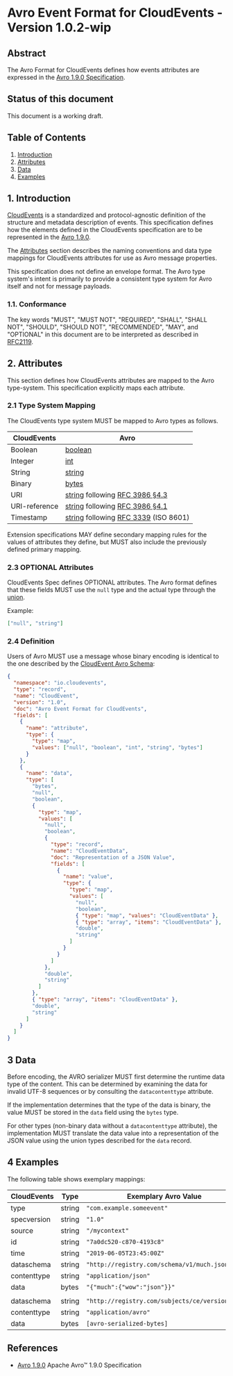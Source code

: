 # Avro Event Format for CloudEvents - Version 1.0.2-wip

## Abstract

The Avro Format for CloudEvents defines how events attributes are expressed in
the [Avro 1.9.0 Specification][avro-spec].

## Status of this document

This document is a working draft.

## Table of Contents

1. [Introduction](#1-introduction)
2. [Attributes](#2-attributes)
3. [Data](#3-data)
4. [Examples](#4-examples)

## 1. Introduction

[CloudEvents][ce] is a standardized and protocol-agnostic definition of the
structure and metadata description of events. This specification defines how the
elements defined in the CloudEvents specification are to be represented in the
[Avro 1.9.0][avro-primitives].

The [Attributes](#2-attributes) section describes the naming conventions and
data type mappings for CloudEvents attributes for use as Avro message
properties.

This specification does not define an envelope format. The Avro type system's
intent is primarily to provide a consistent type system for Avro itself and not
for message payloads.

### 1.1. Conformance

The key words "MUST", "MUST NOT", "REQUIRED", "SHALL", "SHALL NOT", "SHOULD",
"SHOULD NOT", "RECOMMENDED", "MAY", and "OPTIONAL" in this document are to be
interpreted as described in [RFC2119][rfc2119].

## 2. Attributes

This section defines how CloudEvents attributes are mapped to the Avro
type-system. This specification explicitly maps each attribute.

### 2.1 Type System Mapping

The CloudEvents type system MUST be mapped to Avro types as follows.

| CloudEvents   | Avro                                                                   |
| ------------- | ---------------------------------------------------------------------- |
| Boolean       | [boolean][avro-primitives]                                             |
| Integer       | [int][avro-primitives]                                                 |
| String        | [string][avro-primitives]                                              |
| Binary        | [bytes][avro-primitives]                                               |
| URI           | [string][avro-primitives] following [RFC 3986 §4.3][rfc3986-section43] |
| URI-reference | [string][avro-primitives] following [RFC 3986 §4.1][rfc3986-section41] |
| Timestamp     | [string][avro-primitives] following [RFC 3339][rfc3339] (ISO 8601)     |

Extension specifications MAY define secondary mapping rules for the values of
attributes they define, but MUST also include the previously defined primary
mapping.

### 2.3 OPTIONAL Attributes

CloudEvents Spec defines OPTIONAL attributes. The Avro format defines that these
fields MUST use the `null` type and the actual type through the
[union][avro-unions].

Example:

```json
["null", "string"]
```

### 2.4 Definition

Users of Avro MUST use a message whose binary encoding is identical to the one
described by the [CloudEvent Avro Schema](cloudevents.avsc):

```json
{
  "namespace": "io.cloudevents",
  "type": "record",
  "name": "CloudEvent",
  "version": "1.0",
  "doc": "Avro Event Format for CloudEvents",
  "fields": [
    {
      "name": "attribute",
      "type": {
        "type": "map",
        "values": ["null", "boolean", "int", "string", "bytes"]
      }
    },
    {
      "name": "data",
      "type": [
        "bytes",
        "null",
        "boolean",
        {
          "type": "map",
          "values": [
            "null",
            "boolean",
            {
              "type": "record",
              "name": "CloudEventData",
              "doc": "Representation of a JSON Value",
              "fields": [
                {
                  "name": "value",
                  "type": {
                    "type": "map",
                    "values": [
                      "null",
                      "boolean",
                      { "type": "map", "values": "CloudEventData" },
                      { "type": "array", "items": "CloudEventData" },
                      "double",
                      "string"
                    ]
                  }
                }
              ]
            },
            "double",
            "string"
          ]
        },
        { "type": "array", "items": "CloudEventData" },
        "double",
        "string"
      ]
    }
  ]
}
```

## 3 Data

Before encoding, the AVRO serializer MUST first determine the runtime data type
of the content. This can be determined by examining the data for invalid UTF-8
sequences or by consulting the `datacontenttype` attribute.

If the implementation determines that the type of the data is binary, the value
MUST be stored in the `data` field using the `bytes` type.

For other types (non-binary data without a `datacontenttype` attribute), the
implementation MUST translate the data value into a representation of the JSON
value using the union types described for the `data` record.

## 4 Examples

The following table shows exemplary mappings:

| CloudEvents | Type   | Exemplary Avro Value                           |
| ----------- | ------ | ---------------------------------------------- |
| type        | string | `"com.example.someevent"`                      |
| specversion | string | `"1.0"`                                        |
| source      | string | `"/mycontext"`                                 |
| id          | string | `"7a0dc520-c870-4193c8"`                       |
| time        | string | `"2019-06-05T23:45:00Z"`                       |
| dataschema  | string | `"http://registry.com/schema/v1/much.json"`    |
| contenttype | string | `"application/json"`                           |
| data        | bytes  | `"{"much":{"wow":"json"}}"`                    |
|             |        |                                                |
| dataschema  | string | `"http://registry.com/subjects/ce/versions/1"` |
| contenttype | string | `"application/avro"`                           |
| data        | bytes  | `[avro-serialized-bytes]`                      |

## References

- [Avro 1.9.0][avro-spec] Apache Avro™ 1.9.0 Specification

[avro-spec]: http://avro.apache.org/docs/1.9.0/spec.html
[avro-primitives]: http://avro.apache.org/docs/1.9.0/spec.html#schema_primitive
[avro-logical-types]: http://avro.apache.org/docs/1.9.0/spec.html#Logical+Types
[avro-unions]: http://avro.apache.org/docs/1.9.0/spec.html#Unions
[ce]: ./spec.md
[rfc2119]: https://tools.ietf.org/html/rfc2119
[rfc3986-section41]: https://tools.ietf.org/html/rfc3986#section-4.1
[rfc3986-section43]: https://tools.ietf.org/html/rfc3986#section-4.3
[rfc3339]: https://tools.ietf.org/html/rfc3339
